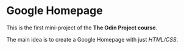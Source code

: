 # Google Homepage

This is the first mini-project of the **The Odin Project course**.

The main idea is to create a Google Homepage with just *HTML/CSS*.